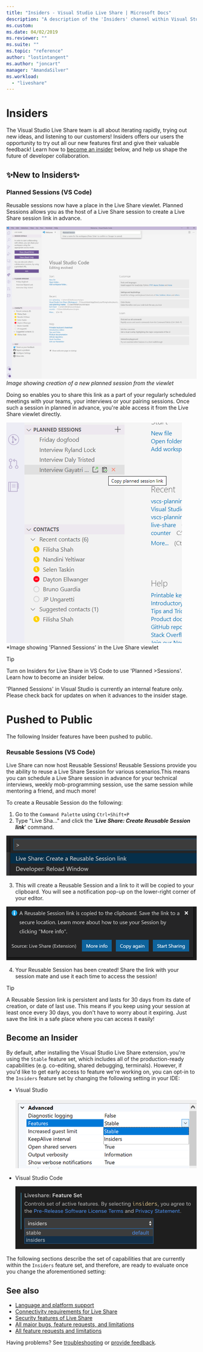 ```yaml
---
title: "Insiders - Visual Studio Live Share | Microsoft Docs"
description: "A description of the 'Insiders' channel within Visual Studio Live Share."
ms.custom:
ms.date: 04/02/2019
ms.reviewer: ""
ms.suite: ""
ms.topic: "reference"
author: "lostintangent"
ms.author: "joncart"
manager: "AmandaSilver"
ms.workload: 
  - "liveshare"
---
```


<!--
Copyright © Microsoft Corporation
All rights reserved.
Creative Commons Attribution 4.0 License (International): https://creativecommons.org/licenses/by/4.0/legalcode
-->

# Insiders

The Visual Studio Live Share team is all about iterating rapidly, trying out new ideas, and listening to our customers! Insiders offers our users the opportunity to try out all our new features first and give their valuable feedback! 
Learn how to [become an insider](#BecomeanInsider) below, and help us shape the future of developer collaboration. 

## ✨New to Insiders✨

### **Planned Sessions (VS Code)**
Reusable sessions now have a place in the Live Share viewlet. Planned Sessions allows you as the host of a Live Share session to create a Live Share session link in advance. 


![planned-session-createlink-vscode](../media/planned-session-creation-vscode.png)
*Image showing creation of a new planned session from the viewlet*

Doing so enables you to share this link as a part of your regularly scheduled meetings with your teams, your interviews or your pairing sessions.
Once such a session in planned in advance, you're able access it from the Live Share viewlet directly. 

![planned-session-vscode](../media/planned-session-copylink-vscode.png)
*Image showing 'Planned Sessions' in the Live Share viewlet

>[!TIP]
>Turn on Insiders for Live Share in VS Code to use 'Planned >Sessions'. Learn how to become an insider below. 

'Planned Sessions' in Visual Studio is currently an internal feature only. Please check back for updates on when it advances to the insider stage. 


# Pushed to Public 

The following Insider features have been pushed to public.

### **Reusable Sessions (VS Code)**

Live Share can now host Reusable Sessions! Reusable Sessions provide you the ability to reuse a Live Share Session for various scenarios.This means you can schedule a Live Share session in advance for your technical interviews, weekly mob-programming session, use the same session while mentoring a friend, and much more!

To create a Reusable Session do the following:
1. Go to the `Command Palette` using `Ctrl+Shift+P`
1. Type "Live Sha..." and click the '**_Live Share: Create Reusable Session link_**' command.

![vscode-reusablesessioncmd](../media/vscode-cmdpalette-createreusablelink.png)

3. This will create a Reusable Session and a link to it will be copied to your clipboard. You will see a notification pop-up on the lower-right corner of your editor.

![vscode-reusablesessionnotif](../media/vscode-notification-resuablesession.png)

4. Your Reusable Session has been created! Share the link with your session mate and use it each time to access the session!

> [!TIP] 
>A Reusable Session link is persistent and lasts for 30 days from its date of creation, or date of last use. This means if you keep using your session at least once every 30 days, you don't have to worry about it expiring. Just save the link in a safe place where you can access it easily!
 


## Become an Insider <a name="BecomeanInsider"> </a>

By default, after installing the Visual Studio Live Share extension, you're using the `Stable` feature set, which includes all of the production-ready capabilities (e.g. co-editing, shared debugging, terminals). However, if you'd like to get early access to feature we're working on, you can opt-in to the `Insiders` feature set by changing the following setting in your IDE:

* Visual Studio

    ![feature-set-vs](../media/feature-set-vs.png)

* Visual Studio Code 

    ![feature-set-vscode](../media/feature-set-vscode.png)

The following sections describe the set of capabilities that are currently within the `Insiders` feature set, and therefore, are ready to evaluate once you change the aforementioned setting:



## See also

- [Language and platform support](platform-support.md)
- [Connectivity requirements for Live Share](connectivity.md)
- [Security features of Live Share](security.md)
- [All major bugs, feature requests, and limitations](https://aka.ms/vsls-issues)
- [All feature requests and limitations](https://aka.ms/vsls-feature-requests)

Having problems? See [troubleshooting](../troubleshooting.md) or [provide feedback](../support.md).
